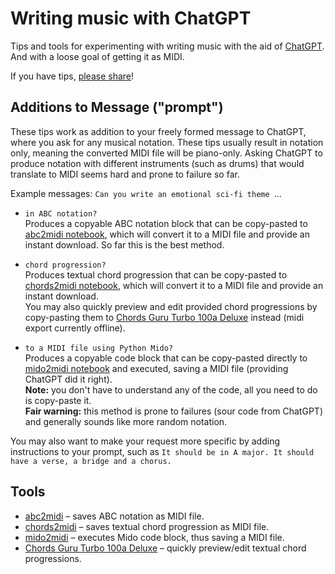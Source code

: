 # Writing music with ChatGPT

Tips and tools for experimenting with writing music with the aid of [ChatGPT](https://ai.com). And with a loose goal of getting it as MIDI.

If you have tips, [please share](https://github.com/olaviinha/MusicWithChatGPT/discussions)!

## Additions to Message ("prompt")

These tips work as addition to your freely formed message to ChatGPT, where you ask for any musical notation. These tips usually result in notation only, meaning the converted MIDI file will be piano-only. Asking ChatGPT to produce notation with different instruments (such as drums) that would translate to MIDI seems hard and prone to failure so far.

Example messages: `Can you write an emotional sci-fi theme `...

- `in ABC notation?`<br>
Produces a copyable ABC notation block that can be copy-pasted to [abc2midi notebook](https://colab.research.google.com/github/olaviinha/MusicWithChatGPT/blob/main/abc2midi.ipynb), which will convert it to a MIDI file and provide an instant download. So far this is the best method.

- `chord progression?`<br>
Produces textual chord progression that can be copy-pasted to [chords2midi notebook](https://colab.research.google.com/github/olaviinha/MusicWithChatGPT/blob/main/chords2midi.ipynb), which will convert it to a MIDI file and provide an instant download.<br>
You may also quickly preview and edit provided chord progressions by copy-pasting them to [Chords Guru Turbo 100a Deluxe](https://ki.gy/cv) instead (midi export currently offline).

- `to a MIDI file using Python Mido?`<br>
Produces a copyable code block that can be copy-pasted directly to [mido2midi notebook](https://colab.research.google.com/github/olaviinha/MusicWithChatGPT/blob/main/mido2midi.ipynb) and executed, saving a MIDI file (providing ChatGPT did it right).<br>
**Note:** you don't have to understand any of the code, all you need to do is copy-paste it.<br>
**Fair warning:** this method is prone to failures (sour code from ChatGPT) and generally sounds like more random notation.

You may also want to make your request more specific by adding instructions to your prompt, such as `It should be in A major. It should have a verse, a bridge and a chorus.`

## Tools

- [abc2midi](https://colab.research.google.com/github/olaviinha/MusicWithChatGPT/blob/main/abc2midi.ipynb) – saves ABC notation as MIDI file.
- [chords2midi](https://colab.research.google.com/github/olaviinha/MusicWithChatGPT/blob/main/chords2midi.ipynb) – saves textual chord progression as MIDI file.
- [mido2midi](https://colab.research.google.com/github/olaviinha/MusicWithChatGPT/blob/main/mido2midi.ipynb) – executes Mido code block, thus saving a MIDI file.
- [Chords Guru Turbo 100a Deluxe](https://ki.gy/cv) – quickly preview/edit textual chord progressions.
